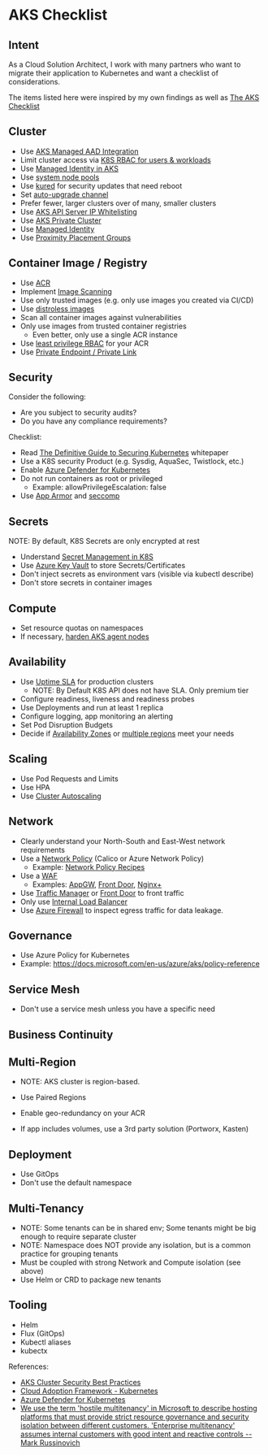 # AKS Checklist

## Intent

As a Cloud Solution Architect, I work with many partners who want to migrate their application to Kubernetes and want a checklist of considerations. 

The items listed here were inspired by my own findings as well as [The AKS Checklist](https://www.the-aks-checklist.com/)

## Cluster

- Use [AKS Managed AAD Integration](https://docs.microsoft.com/en-us/azure/aks/managed-aad)
-  Limit cluster access via [K8S RBAC for users & workloads](https://docs.microsoft.com/en-us/azure/aks/azure-ad-rbac)
-  Use [Managed Identity in AKS](https://docs.microsoft.com/en-us/azure/aks/use-managed-identity)
-  Use [system node pools](https://docs.microsoft.com/en-us/azure/aks/use-system-pools)
-  Use [kured](https://docs.microsoft.com/en-us/azure/aks/node-updates-kured) for security updates that need reboot
-  Set [auto-upgrade channel](https://docs.microsoft.com/en-us/azure/aks/upgrade-cluster#set-auto-upgrade-channel)
-  Prefer fewer, larger clusters over of many, smaller clusters
-  Use [AKS API Server IP Whitelisting](https://docs.microsoft.com/en-us/azure/aks/api-server-authorized-ip-ranges)
-  Use [AKS Private Cluster](https://docs.microsoft.com/en-us/azure/aks/private-clusters)
-  Use [Managed Identity](https://docs.microsoft.com/en-us/azure/aks/use-managed-identity)
-  Use [Proximity Placement Groups](https://docs.microsoft.com/en-us/azure/aks/reduce-latency-ppg)

## Container Image / Registry

-  Use [ACR](https://docs.microsoft.com/en-us/azure/aks/cluster-container-registry-integration)
-  Implement [Image Scanning](https://docs.microsoft.com/en-us/azure/security-center/defender-for-container-registries-introduction)
-  Use only trusted images (e.g. only use images you created via CI/CD)
-  Use [distroless images](https://github.com/GoogleContainerTools/distroless)
-  Scan all container images against vulnerabilities
-  Only use images from trusted container registries
   -  Even better, only use a single ACR instance
-  Use [least privilege RBAC](https://docs.microsoft.com/en-us/azure/container-registry/container-registry-roles) for your ACR
-  Use [Private Endpoint / Private Link](https://docs.microsoft.com/en-us/azure/container-registry/container-registry-private-link)

## Security 

Consider the following:

*  Are you subject to security audits?
*  Do you have any compliance requirements?

Checklist: 

-  Read [The Definitive Guide to Securing Kubernetes](https://info.aquasec.com/securing_kubernetes) whitepaper
-  Use a K8S security Product (e.g. Sysdig, AquaSec, Twistlock, etc.)
-  Enable [Azure Defender for Kubernetes](https://docs.microsoft.com/en-us/azure/security-center/defender-for-kubernetes-introduction)
-  Do not run containers as root or privileged
   - Example: allowPrivilegeEscalation: false
-  Use [App Armor](https://docs.microsoft.com/en-us/azure/aks/operator-best-practices-cluster-security#app-armor) and [seccomp](https://docs.microsoft.com/en-us/azure/aks/operator-best-practices-cluster-security#secure-computing)

## Secrets

NOTE: By default, K8S Secrets are only encrypted at rest

-  Understand [Secret Management in K8S](https://www.youtube.com/watch?v=KmhM33j5WYk&list=PLLasX02E8BPCrIhFrc_ZiINhbRkYMKdPT&index=11)
-  Use [Azure Key Vault](https://docs.microsoft.com/en-us/azure/key-vault/general/key-vault-integrate-kubernetes) to store Secrets/Certificates
-  Don't inject secrets as environment vars (visible via kubectl describe)
-  Don't store secrets in container images

## Compute

-  Set resource quotas on namespaces
-  If necessary, [harden AKS agent nodes](https://clouddamcdnprodep.azureedge.net/gdc/gdc8LXmoZ/original)

## Availability

-  Use [Uptime SLA](https://docs.microsoft.com/en-us/azure/aks/uptime-sla) for production clusters
   -  NOTE: By Default K8S API does not have SLA.  Only premium tier
-  Configure readiness, liveness and readiness probes
-  Use Deployments and run at least 1 replica
-  Configure logging, app monitoring an alerting
-  Set Pod Disruption Budgets
-  Decide if [Availability Zones](https://docs.microsoft.com/en-us/azure/aks/availability-zones) or [multiple regions](https://docs.microsoft.com/en-us/azure/aks/operator-best-practices-multi-region) meet your needs

##  Scaling

-  Use Pod Requests and Limits
-  Use HPA
-  Use [Cluster Autoscaling](https://docs.microsoft.com/en-us/azure/aks/cluster-autoscaler)

## Network 

-  Clearly understand your North-South and East-West network requirements
-  Use a [Network Policy](https://docs.microsoft.com/en-us/azure/aks/use-network-policies) (Calico or Azure Network Policy)
   -  Example: [Network Policy Recipes](https://github.com/ahmetb/kubernetes-network-policy-recipes)
-  Use a [WAF](https://azure.microsoft.com/en-us/services/web-application-firewall/)
   -  Examples: [AppGW](https://docs.microsoft.com/en-us/azure/web-application-firewall/ag/ag-overview), [Front Door](https://docs.microsoft.com/en-us/azure/web-application-firewall/afds/afds-overview), [Nginx+](https://docs.nginx.com/nginx-waf/)
-  Use [Traffic Manager](https://azure.microsoft.com/en-us/services/traffic-manager/) or [Front Door](https://azure.microsoft.com/en-us/services/frontdoor/) to front traffic
-  Only use [Internal Load Balancer](https://docs.microsoft.com/en-us/azure/aks/internal-lb)
-  Use [Azure Firewall](https://docs.microsoft.com/en-us/azure/architecture/reference-architectures/containers/aks/secure-baseline-aks#egress-traffic-flow) to inspect egress traffic for data leakage.

##  Governance

-  Use Azure Policy for Kubernetes 
- Example: https://docs.microsoft.com/en-us/azure/aks/policy-reference

## Service Mesh

-  Don't use a service mesh unless you have a specific need

## Business Continuity
##  Multi-Region

-  NOTE: AKS cluster is region-based. 


-  Use Paired Regions
-  Enable geo-redundancy on your ACR
-  If app includes volumes, use a 3rd party solution (Portworx, Kasten)

## Deployment

-  Use GitOps
-  Don't use the default namespace
  
## Multi-Tenancy

-  NOTE: Some tenants can be in shared env; Some tenants might be big enough to require separate cluster
-  NOTE: Namespace does NOT provide any isolation, but is a common practice for grouping tenants
-  Must be coupled with strong Network and Compute isolation (see above)
-  Use Helm or CRD to package new tenants

## Tooling

-  Helm
-  Flux (GitOps)
-  Kubectl aliases
-  kubectx
 
References:

* [AKS Cluster Security Best Practices](https://docs.microsoft.com/en-us/azure/aks/operator-best-practices-cluster-security)
* [Cloud Adoption Framework - Kubernetes](https://docs.microsoft.com/en-us/azure/cloud-adoption-framework/innovate/kubernetes/)
* [Azure Defender for Kubernetes](https://docs.microsoft.com/en-us/azure/security-center/defender-for-kubernetes-introduction)
* [We use the term 'hostile multitenancy' in Microsoft to describe hosting platforms that must provide strict resource governance and security isolation between different customers.  'Enterprise multitenancy' assumes internal customers with good intent and reactive controls -- Mark Russinovich](https://twitter.com/markrussinovich/status/1363988454485368832 )
